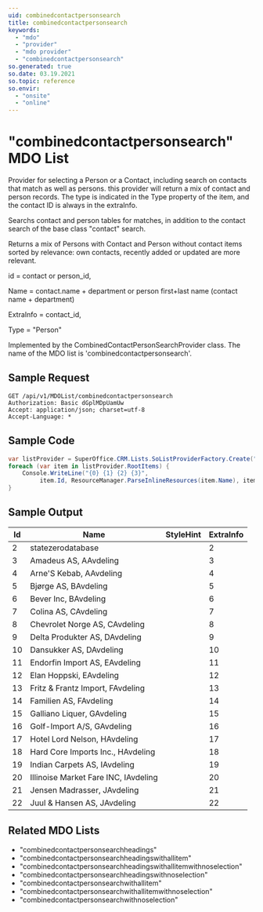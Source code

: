 ```yaml
---
uid: combinedcontactpersonsearch
title: combinedcontactpersonsearch
keywords:
  - "mdo"
  - "provider"
  - "mdo provider"
  - "combinedcontactpersonsearch"
so.generated: true
so.date: 03.19.2021
so.topic: reference
so.envir:
  - "onsite"
  - "online"
---
```


# "combinedcontactpersonsearch" MDO List
Provider for selecting a Person or a Contact, including search on contacts that match as well as persons. this provider will
return a mix of contact and person records. The type is indicated in the Type property of the item, and the contact
ID is always in the extraInfo.

Searchs contact and person tables for matches, in addition to the contact
search of the base class "contact" search.

Returns a mix of Persons with Contact and Person without contact items sorted by relevance: own contacts, recently added or updated
are more relevant.

id = contact or person_id,

Name = contact.name + department or person first+last name (contact name + department)

ExtraInfo = contact_id,

Type = "Person"

Implemented by the <see cref="T:SuperOffice.CRM.Lists.CombinedContactPersonSearchProvider">CombinedContactPersonSearchProvider</see> class.
The name of the MDO list is 'combinedcontactpersonsearch'.




## Sample Request

```http!
GET /api/v1/MDOList/combinedcontactpersonsearch
Authorization: Basic dGplMDpUamUw
Accept: application/json; charset=utf-8
Accept-Language: *

```

## Sample Code
```cs
var listProvider = SuperOffice.CRM.Lists.SoListProviderFactory.Create("combinedcontactpersonsearch", forceFlatList: true);
foreach (var item in listProvider.RootItems) {
    Console.WriteLine("{0} {1} {2} {3}", 
         item.Id, ResourceManager.ParseInlineResources(item.Name), item.StyleHint, item.ExtraInfo);
}
```

## Sample Output

|Id   | Name  |StyleHint|ExtraInfo |
| --- | ----- | ------- | -------- |
|2|statezerodatabase||2|
|3|Amadeus AS, AAvdeling||3|
|4|Arne'S Kebab, AAvdeling||4|
|5|Bjørge AS, BAvdeling||5|
|6|Bever Inc, BAvdeling||6|
|7|Colina AS, CAvdeling||7|
|8|Chevrolet Norge AS, CAvdeling||8|
|9|Delta Produkter AS, DAvdeling||9|
|10|Dansukker AS, DAvdeling||10|
|11|Endorfin Import AS, EAvdeling||11|
|12|Elan Hoppski, EAvdeling||12|
|13|Fritz & Frantz Import, FAvdeling||13|
|14|Familien AS, FAvdeling||14|
|15|Galliano Liquer, GAvdeling||15|
|16|Golf-Import A/S, GAvdeling||16|
|17|Hotel Lord Nelson, HAvdeling||17|
|18|Hard Core Imports Inc., HAvdeling||18|
|19|Indian Carpets AS, IAvdeling||19|
|20|Illinoise Market Fare INC, IAvdeling||20|
|21|Jensen Madrasser, JAvdeling||21|
|22|Juul & Hansen AS, JAvdeling||22|


## Related MDO Lists

* "combinedcontactpersonsearchheadings"
* "combinedcontactpersonsearchheadingswithallitem"
* "combinedcontactpersonsearchheadingswithallitemwithnoselection"
* "combinedcontactpersonsearchheadingswithnoselection"
* "combinedcontactpersonsearchwithallitem"
* "combinedcontactpersonsearchwithallitemwithnoselection"
* "combinedcontactpersonsearchwithnoselection"
